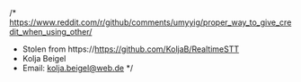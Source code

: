  /*
 https://www.reddit.com/r/github/comments/umyyig/proper_way_to_give_credit_when_using_other/
 
 * Stolen from https://https://github.com/KoljaB/RealtimeSTT
 * Kolja Beigel
 * Email: kolja.beigel@web.de
 */
